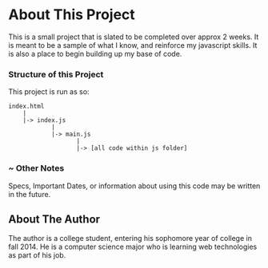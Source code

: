 
# About This Project

This is a small project that is slated to be completed over approx 2 weeks.  It is meant to be a sample of what I know, 
and reinforce my javascript skills.  It is also a place to begin building up my base of code.



### Structure of this Project

This project is run as so:

    index.html
        |
        |-> index.js
                |
                |-> main.js
                       |
                       |-> [all code within js folder]


### ~ Other Notes

Specs, Important Dates, or information about using this code may be written in the future.


## About The Author

The author is a college student, entering his sophomore year of college in fall 2014.  He is a computer science major
who is learning web technologies as part of his job.
